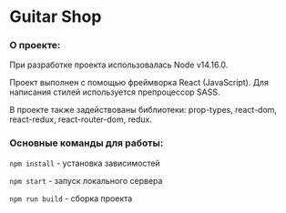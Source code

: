 # Guitar Shop

### О проекте:

При разработке проекта использовалась Node v14.16.0.

Проект выполнен с помощью фреймворка React (JavaScript).
Для написания стилей используется препроцессор SASS.

В проекте также задействованы библиотеки: prop-types, react-dom, react-redux, react-router-dom, redux.

### Основные команды для работы:

`npm install` - установка зависимостей

`npm start` - запуск локального сервера

`npm run build` - сборка проекта
